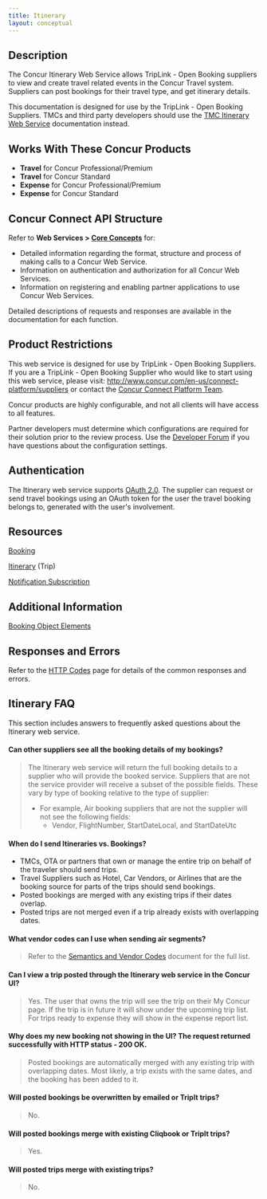 ```yaml
---
title: Itinerary
layout: conceptual
---
```


## Description
The Concur Itinerary Web Service allows TripLink - Open Booking suppliers to view and create travel related events in the Concur Travel system. Suppliers can post bookings for their travel type, and get itinerary details.

This documentation is designed for use by the TripLink - Open Booking Suppliers. TMCs and third party developers should use the [TMC Itinerary Web Service][1] documentation instead.

## Works With These Concur Products
* **Travel** for Concur Professional/Premium
* **Travel** for Concur Standard
* **Expense** for Concur Professional/Premium
* **Expense** for Concur Standard

## Concur Connect API Structure
Refer to **Web Services > [Core Concepts][2]** for:
* Detailed information regarding the format, structure and process of making calls to a Concur Web Service.
* Information on authentication and authorization for all Concur Web Services.
* Information on registering and enabling partner applications to use Concur Web Services.

Detailed descriptions of requests and responses are available in the documentation for each function.

## Product Restrictions
This web service is designed for use by TripLink - Open Booking Suppliers. If you are a TripLink - Open Booking Supplier who would like to start using this web service, please visit: <http://www.concur.com/en-us/connect-platform/suppliers> or contact the [Concur Connect Platform Team](mailto:connect@concur.com).

Concur products are highly configurable, and not all clients will have access to all features.

Partner developers must determine which configurations are required for their solution prior to the review process. Use the [Developer Forum][4] if you have questions about the configuration settings.

## Authentication
The Itinerary web service supports [OAuth 2.0][5]. The supplier can request or send travel bookings using an OAuth token for the user the travel booking belongs to, generated with the user's involvement.

## Resources
[Booking][6]

[Itinerary][7] (Trip)

[Notification Subscription][8]

## Additional Information
[Booking Object Elements][9]

##  Responses and Errors

Refer to the [HTTP Codes][10] page for details of the common responses and errors.

##  Itinerary FAQ

This section includes answers to frequently asked questions about the Itinerary web service.

####  Can other suppliers see all the booking details of my bookings?

> The Itinerary web service will return the full booking details to a supplier who will provide the booked service. Suppliers that are not the service provider will receive a subset of the possible fields. These vary by type of booking relative to the type of supplier:
>
> * For example, Air booking suppliers that are not the supplier will not see the following fields:
>     * Vendor, FlightNumber, StartDateLocal, and StartDateUtc

####  When do I send Itineraries vs. Bookings?

* TMCs, OTA or partners that own or manage the entire trip on behalf of the traveler should send trips.
* Travel Suppliers such as Hotel, Car Vendors, or Airlines that are the booking source for parts of the trips should send bookings.
* Posted bookings are merged with any existing trips if their dates overlap.
* Posted trips are not merged even if a trip already exists with overlapping dates.

####  What vendor codes can I use when sending air segments?

> Refer to the [Semantics and Vendor Codes][11] document for the full list.

####  Can I view a trip posted through the Itinerary web service in the Concur UI?

> Yes. The user that owns the trip will see the trip on their My Concur page. If the trip is in future it will show under the upcoming trip list. For trips ready to expense they will show in the expense report list.

####  Why does my new booking not showing in the UI? The request returned successfully with HTTP status - 200 OK.

> Posted bookings are automatically merged with any existing trip with overlapping dates. Most likely, a trip exists with the same dates, and the booking has been added to it.

####  Will posted bookings be overwritten by emailed or TripIt trips? 

> No.

####  Will posted bookings merge with existing Cliqbook or TripIt trips? 

> Yes.

####  Will posted trips merge with existing trips? 

> No.




[1]: https://developer.concur.com/itinerary-tmc-and-third-party-developers
[2]: https://developer.concur.com/api-documentation/core-concepts
[3]: mailto:connect@concur.com
[4]: https://developer.concur.com/forums/concur-connect
[5]: https://developer.concur.com/oauth-20
[6]: https://developer.concur.com/itinerary-triplink-suppliers/booking-resource-triplink
[7]: https://developer.concur.com/itinerary-triplink-suppliers/itinerary-resource-triplink
[8]: https://developer.concur.com/travel-profile/user-notification-resource
[9]: https://developer.concur.com/itinerary-triplink-suppliers/booking-object-elements-triplink
[10]: https://developer.concur.com/reference/http-codes
[11]: https://developer.concur.com/sites/default/files/SemanticsAndVendorCodes.pdf
